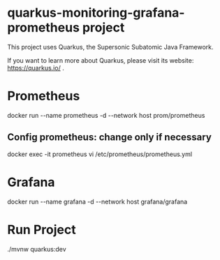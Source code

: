 # quarkus-monitoring-grafana-prometheus project

This project uses Quarkus, the Supersonic Subatomic Java Framework.

If you want to learn more about Quarkus, please visit its website: https://quarkus.io/ .

# Prometheus

docker run --name prometheus -d --network host prom/prometheus

## Config prometheus: change only if necessary

docker exec -it prometheus vi /etc/prometheus/prometheus.yml

# Grafana

docker run --name grafana -d --network host grafana/grafana

# Run Project

./mvnw quarkus:dev
